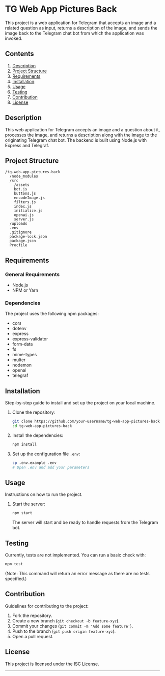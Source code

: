 # TG Web App Pictures Back

This project is a web application for Telegram that accepts an image and a related question as input, returns a description of the image, and sends the image back to the Telegram chat bot from which the application was invoked.

## Contents

1. [Description](#description)
2. [Project Structure](#project-structure)
3. [Requirements](#requirements)
4. [Installation](#installation)
5. [Usage](#usage)
6. [Testing](#testing)
7. [Contribution](#contribution)
8. [License](#license)

## Description

This web application for Telegram accepts an image and a question about it, processes the image, and returns a description along with the image to the originating Telegram chat bot. The backend is built using Node.js with Express and Telegraf.

## Project Structure

```
/tg-web-app-pictures-back
  /node_modules
  /src
    /assets
    bot.js
    buttons.js
    encodeImage.js
    filters.js
    index.js
    initialize.js
    openai.js
    server.js
  /uploads
  .env
  .gitignore
  package-lock.json
  package.json
  Procfile
```

## Requirements

### General Requirements

- Node.js
- NPM or Yarn

### Dependencies

The project uses the following npm packages:

- cors
- dotenv
- express
- express-validator
- form-data
- fs
- mime-types
- multer
- nodemon
- openai
- telegraf

## Installation

Step-by-step guide to install and set up the project on your local machine.

1. Clone the repository:

   ```sh
   git clone https://github.com/your-username/tg-web-app-pictures-back.git
   cd tg-web-app-pictures-back
   ```

2. Install the dependencies:

   ```sh
   npm install
   ```

3. Set up the configuration file `.env`:
   ```sh
   cp .env.example .env
   # Open .env and add your parameters
   ```

## Usage

Instructions on how to run the project.

1. Start the server:
   ```sh
   npm start
   ```
   The server will start and be ready to handle requests from the Telegram bot.

## Testing

Currently, tests are not implemented. You can run a basic check with:

```sh
npm test
```

(Note: This command will return an error message as there are no tests specified.)

## Contribution

Guidelines for contributing to the project:

1. Fork the repository.
2. Create a new branch (`git checkout -b feature-xyz`).
3. Commit your changes (`git commit -m 'Add some feature'`).
4. Push to the branch (`git push origin feature-xyz`).
5. Open a pull request.

## License

This project is licensed under the ISC License.

---
